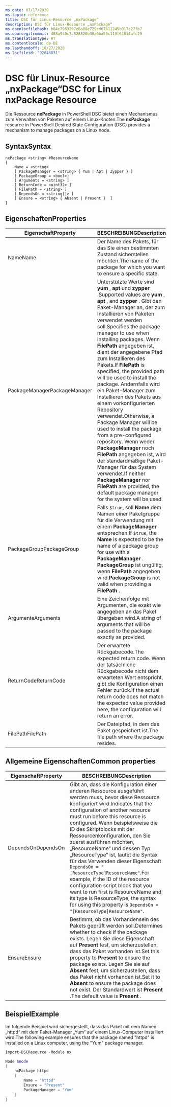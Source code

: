 ```yaml
---
ms.date: 07/17/2020
ms.topic: reference
title: DSC für Linux-Resource „nxPackage“
description: DSC für Linux-Resource „nxPackage“
ms.openlocfilehash: b84c7963297e8a88e729cd67611245b017c27fb7
ms.sourcegitcommit: 488a940c7c828820b36a6ba56c119f64614afc29
ms.translationtype: HT
ms.contentlocale: de-DE
ms.lasthandoff: 10/27/2020
ms.locfileid: "92648831"
---
```

# <a name="dsc-for-linux-nxpackage-resource"></a><span data-ttu-id="acc32-103">DSC für Linux-Resource „nxPackage“</span><span class="sxs-lookup"><span data-stu-id="acc32-103">DSC for Linux nxPackage Resource</span></span>

<span data-ttu-id="acc32-104">Die Ressource **nxPackage** in PowerShell DSC bietet einen Mechanismus zum Verwalten von Paketen auf einem Linux-Knoten.</span><span class="sxs-lookup"><span data-stu-id="acc32-104">The **nxPackage** resource in PowerShell Desired State Configuration (DSC) provides a mechanism to manage packages on a Linux node.</span></span>

## <a name="syntax"></a><span data-ttu-id="acc32-105">Syntax</span><span class="sxs-lookup"><span data-stu-id="acc32-105">Syntax</span></span>

```Syntax
nxPackage <string> #ResourceName
{
    Name = <string>
    [ PackageManager = <string> { Yum | Apt | Zypper } ]
    [ PackageGroup = <bool>]
    [ Arguments = <string> ]
    [ ReturnCode = <uint32> ]
    [ FilePath = <string> ]
    [ DependsOn = <string[]> ]
    [ Ensure = <string> { Absent | Present }  ]
}
```

## <a name="properties"></a><span data-ttu-id="acc32-106">Eigenschaften</span><span class="sxs-lookup"><span data-stu-id="acc32-106">Properties</span></span>

|<span data-ttu-id="acc32-107">Eigenschaft</span><span class="sxs-lookup"><span data-stu-id="acc32-107">Property</span></span> |<span data-ttu-id="acc32-108">BESCHREIBUNG</span><span class="sxs-lookup"><span data-stu-id="acc32-108">Description</span></span> |
|---|---|
|<span data-ttu-id="acc32-109">Name</span><span class="sxs-lookup"><span data-stu-id="acc32-109">Name</span></span> |<span data-ttu-id="acc32-110">Der Name des Pakets, für das Sie einen bestimmten Zustand sicherstellen möchten.</span><span class="sxs-lookup"><span data-stu-id="acc32-110">The name of the package for which you want to ensure a specific state.</span></span> |
|<span data-ttu-id="acc32-111">PackageManager</span><span class="sxs-lookup"><span data-stu-id="acc32-111">PackageManager</span></span> |<span data-ttu-id="acc32-112">Unterstützte Werte sind **yum** , **apt** und **zypper** .</span><span class="sxs-lookup"><span data-stu-id="acc32-112">Supported values are **yum** , **apt** , and **zypper** .</span></span> <span data-ttu-id="acc32-113">Gibt den Paket-Manager an, der zum Installieren von Paketen verwendet werden soll.</span><span class="sxs-lookup"><span data-stu-id="acc32-113">Specifies the package manager to use when installing packages.</span></span> <span data-ttu-id="acc32-114">Wenn **FilePath** angegeben ist, dient der angegebene Pfad zum Installieren des Pakets.</span><span class="sxs-lookup"><span data-stu-id="acc32-114">If **FilePath** is specified, the provided path will be used to install the package.</span></span> <span data-ttu-id="acc32-115">Andernfalls wird ein Paket-Manager zum Installieren des Pakets aus einem vorkonfigurierten Repository verwendet.</span><span class="sxs-lookup"><span data-stu-id="acc32-115">Otherwise, a Package Manager will be used to install the package from a pre-configured repository.</span></span> <span data-ttu-id="acc32-116">Wenn weder **PackageManager** noch **FilePath** angegeben ist, wird der standardmäßige Paket-Manager für das System verwendet.</span><span class="sxs-lookup"><span data-stu-id="acc32-116">If neither **PackageManager** nor **FilePath** are provided, the default package manager for the system will be used.</span></span> |
|<span data-ttu-id="acc32-117">PackageGroup</span><span class="sxs-lookup"><span data-stu-id="acc32-117">PackageGroup</span></span> |<span data-ttu-id="acc32-118">Falls `$true`, soll **Name** dem Namen einer Paketgruppe für die Verwendung mit einem **PackageManager** entsprechen.</span><span class="sxs-lookup"><span data-stu-id="acc32-118">If `$true`, the **Name** is expected to be the name of a package group for use with a **PackageManager** .</span></span> <span data-ttu-id="acc32-119">**PackageGroup** ist ungültig, wenn **FilePath** angegeben wird.</span><span class="sxs-lookup"><span data-stu-id="acc32-119">**PackageGroup** is not valid when providing a **FilePath** .</span></span> |
|<span data-ttu-id="acc32-120">Argumente</span><span class="sxs-lookup"><span data-stu-id="acc32-120">Arguments</span></span> |<span data-ttu-id="acc32-121">Eine Zeichenfolge mit Argumenten, die exakt wie angegeben an das Paket übergeben wird.</span><span class="sxs-lookup"><span data-stu-id="acc32-121">A string of arguments that will be passed to the package exactly as provided.</span></span> |
|<span data-ttu-id="acc32-122">ReturnCode</span><span class="sxs-lookup"><span data-stu-id="acc32-122">ReturnCode</span></span> |<span data-ttu-id="acc32-123">Der erwartete Rückgabecode.</span><span class="sxs-lookup"><span data-stu-id="acc32-123">The expected return code.</span></span> <span data-ttu-id="acc32-124">Wenn der tatsächliche Rückgabecode nicht dem erwarteten Wert entspricht, gibt die Konfiguration einen Fehler zurück.</span><span class="sxs-lookup"><span data-stu-id="acc32-124">If the actual return code does not match the expected value provided here, the configuration will return an error.</span></span> |
|<span data-ttu-id="acc32-125">FilePath</span><span class="sxs-lookup"><span data-stu-id="acc32-125">FilePath</span></span> |<span data-ttu-id="acc32-126">Der Dateipfad, in dem das Paket gespeichert ist.</span><span class="sxs-lookup"><span data-stu-id="acc32-126">The file path where the package resides.</span></span> |

## <a name="common-properties"></a><span data-ttu-id="acc32-127">Allgemeine Eigenschaften</span><span class="sxs-lookup"><span data-stu-id="acc32-127">Common properties</span></span>

|<span data-ttu-id="acc32-128">Eigenschaft</span><span class="sxs-lookup"><span data-stu-id="acc32-128">Property</span></span> |<span data-ttu-id="acc32-129">BESCHREIBUNG</span><span class="sxs-lookup"><span data-stu-id="acc32-129">Description</span></span> |
|---|---|
|<span data-ttu-id="acc32-130">DependsOn</span><span class="sxs-lookup"><span data-stu-id="acc32-130">DependsOn</span></span> |<span data-ttu-id="acc32-131">Gibt an, dass die Konfiguration einer anderen Ressource ausgeführt werden muss, bevor diese Ressource konfiguriert wird.</span><span class="sxs-lookup"><span data-stu-id="acc32-131">Indicates that the configuration of another resource must run before this resource is configured.</span></span> <span data-ttu-id="acc32-132">Wenn beispielsweise die ID des Skriptblocks mit der Ressourcenkonfiguration, den Sie zuerst ausführen möchten, „ResourceName“ und dessen Typ „ResourceType“ ist, lautet die Syntax für das Verwenden dieser Eigenschaft `DependsOn = "[ResourceType]ResourceName"`.</span><span class="sxs-lookup"><span data-stu-id="acc32-132">For example, if the ID of the resource configuration script block that you want to run first is ResourceName and its type is ResourceType, the syntax for using this property is `DependsOn = "[ResourceType]ResourceName"`.</span></span> |
|<span data-ttu-id="acc32-133">Ensure</span><span class="sxs-lookup"><span data-stu-id="acc32-133">Ensure</span></span> |<span data-ttu-id="acc32-134">Bestimmt, ob das Vorhandensein des Pakets geprüft werden soll.</span><span class="sxs-lookup"><span data-stu-id="acc32-134">Determines whether to check if the package exists.</span></span> <span data-ttu-id="acc32-135">Legen Sie diese Eigenschaft auf **Present** fest, um sicherzustellen, dass das Paket vorhanden ist.</span><span class="sxs-lookup"><span data-stu-id="acc32-135">Set this property to **Present** to ensure the package exists.</span></span> <span data-ttu-id="acc32-136">Legen Sie sie auf **Absent** fest, um sicherzustellen, dass das Paket nicht vorhanden ist.</span><span class="sxs-lookup"><span data-stu-id="acc32-136">Set it to **Absent** to ensure the package does not exist.</span></span> <span data-ttu-id="acc32-137">Der Standardwert ist **Present** .</span><span class="sxs-lookup"><span data-stu-id="acc32-137">The default value is **Present** .</span></span> |

## <a name="example"></a><span data-ttu-id="acc32-138">Beispiel</span><span class="sxs-lookup"><span data-stu-id="acc32-138">Example</span></span>

<span data-ttu-id="acc32-139">Im folgende Beispiel wird sichergestellt, dass das Paket mit dem Namen „httpd“ mit dem Paket-Manager „Yum“ auf einem Linux-Computer installiert wird.</span><span class="sxs-lookup"><span data-stu-id="acc32-139">The following example ensures that the package named "httpd" is installed on a Linux computer, using the "Yum" package manager.</span></span>

```powershell
Import-DSCResource -Module nx

Node $node
{
    nxPackage httpd
    {
        Name = "httpd"
        Ensure = "Present"
        PackageManager = "Yum"
    }
}
```
